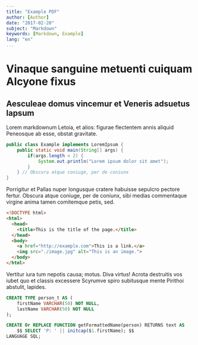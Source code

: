 ```yaml
---
title: "Example PDF"
author: [Author]
date: "2017-02-20"
subject: "Markdown"
keywords: [Markdown, Example]
lang: "en"
...
```


# Vinaque sanguine metuenti cuiquam Alcyone fixus

## Aesculeae domus vincemur et Veneris adsuetus lapsum

Lorem markdownum Letoia, et alios: figurae flectentem annis aliquid Peneosque ab
esse, obstat gravitate.

```java
public class Example implements LoremIpsum { 
	public static void main(String[] args) {
		if(args.length < 2) {
			System.out.println("Lorem ipsum dolor sit amet");
		}
	} // Obscura atque coniuge, per de coniunx
}		
```

Porrigitur et Pallas nuper longusque cratere habuisse sepulcro pectore fertur. Obscura atque coniuge, per de coniunx, sibi medias
commentaque virgine anima tamen comitemque petis, sed.

```html
<!DOCTYPE html>
<html>
  <head>
    <title>This is the title of the page.</title>
  </head>
  <body>
    <a href="http://example.com">This is a link.</a>
    <img src="./image.jpg" alt="This is an image.">
  </body>
</html>
```

Vertitur iura tum nepotis causa; motus. Diva virtus! Acrota
destruitis vos iubet quo et classis excessere Scyrumve spiro subitusque mente
Pirithoi abstulit, lapides.

```sql
CREATE TYPE person_t AS (
	firstName VARCHAR(50) NOT NULL,
	lastName VARCHAR(50) NOT NULL
);

CREATE Or REPLACE FUNCTION getFormattedName(person) RETURNS text AS 
	$$ SELECT 'P: ' || initcap($1.firstName); $$ 
LANGUAGE SQL;
```